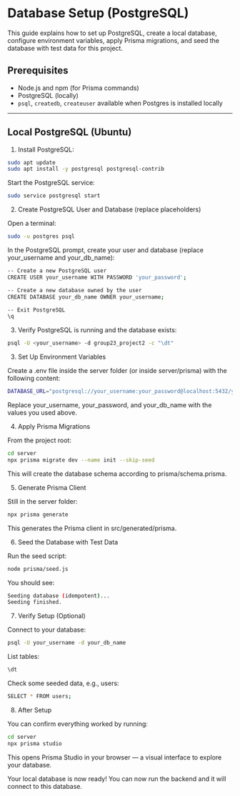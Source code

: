 # Database Setup (PostgreSQL)

This guide explains how to set up PostgreSQL, create a local database, configure environment variables, apply Prisma migrations, and seed the database with test data for this project.

## Prerequisites

- Node.js and npm (for Prisma commands)
- PostgreSQL (locally)
- `psql`, `createdb`, `createuser` available when Postgres is installed locally

----

## Local PostgreSQL (Ubuntu)

1. Install PostgreSQL:

```bash
sudo apt update
sudo apt install -y postgresql postgresql-contrib
```
Start the PostgreSQL service:
```bash
sudo service postgresql start
```

2. Create PostgreSQL User and Database (replace placeholders)

Open a terminal:

```bash
sudo -u postgres psql
```

In the PostgreSQL prompt, create your user and database (replace your_username and your_db_name):

```bash
-- Create a new PostgreSQL user
CREATE USER your_username WITH PASSWORD 'your_password';

-- Create a new database owned by the user
CREATE DATABASE your_db_name OWNER your_username;

-- Exit PostgreSQL
\q
```

3. Verify PostgreSQL is running and the database exists:

```bash
psql -U <your_username> -d group23_project2 -c "\dt"
```

3. Set Up Environment Variables

Create a .env file inside the server folder (or inside server/prisma) with the following content:

```bash
DATABASE_URL="postgresql://your_username:your_password@localhost:5432/your_db_name?schema=public"
```

Replace your_username, your_password, and your_db_name with the values you used above.

4. Apply Prisma Migrations

From the project root:

```bash
cd server
npx prisma migrate dev --name init --skip-seed
```

This will create the database schema according to prisma/schema.prisma.

5. Generate Prisma Client

Still in the server folder:

```bash
npx prisma generate
```

This generates the Prisma client in src/generated/prisma.

6. Seed the Database with Test Data

Run the seed script:

```bash
node prisma/seed.js
```

You should see:

```bash
Seeding database (idempotent)...
Seeding finished.
```

7. Verify Setup (Optional)

Connect to your database:

```bash
psql -U your_username -d your_db_name
```

List tables:

```bash
\dt
```

Check some seeded data, e.g., users:

```bash
SELECT * FROM users;
```

8. After Setup

You can confirm everything worked by running:

```bash
cd server
npx prisma studio
```

This opens Prisma Studio in your browser — a visual interface to explore your database.

Your local database is now ready!
You can now run the backend and it will connect to this database.